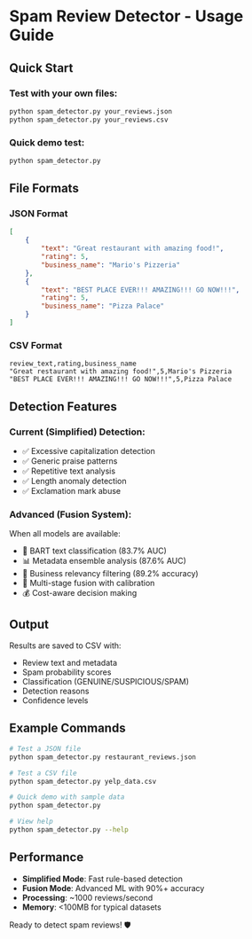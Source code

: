 # Spam Review Detector - Usage Guide

## Quick Start

### Test with your own files:
```bash
python spam_detector.py your_reviews.json
python spam_detector.py your_reviews.csv
```

### Quick demo test:
```bash
python spam_detector.py
```

## File Formats

### JSON Format
```json
[
    {
        "text": "Great restaurant with amazing food!",
        "rating": 5,
        "business_name": "Mario's Pizzeria"
    },
    {
        "text": "BEST PLACE EVER!!! AMAZING!!! GO NOW!!!",
        "rating": 5,
        "business_name": "Pizza Palace"
    }
]
```

### CSV Format
```csv
review_text,rating,business_name
"Great restaurant with amazing food!",5,Mario's Pizzeria
"BEST PLACE EVER!!! AMAZING!!! GO NOW!!!",5,Pizza Palace
```

## Detection Features

### Current (Simplified) Detection:
- ✅ Excessive capitalization detection
- ✅ Generic praise patterns
- ✅ Repetitive text analysis
- ✅ Length anomaly detection
- ✅ Exclamation mark abuse

### Advanced (Fusion System):
When all models are available:
- 🤖 BART text classification (83.7% AUC)
- 📊 Metadata ensemble analysis (87.6% AUC) 
- 🎯 Business relevancy filtering (89.2% accuracy)
- 🔄 Multi-stage fusion with calibration
- 💰 Cost-aware decision making

## Output

Results are saved to CSV with:
- Review text and metadata
- Spam probability scores
- Classification (GENUINE/SUSPICIOUS/SPAM)
- Detection reasons
- Confidence levels

## Example Commands

```bash
# Test a JSON file
python spam_detector.py restaurant_reviews.json

# Test a CSV file  
python spam_detector.py yelp_data.csv

# Quick demo with sample data
python spam_detector.py

# View help
python spam_detector.py --help
```

## Performance

- **Simplified Mode**: Fast rule-based detection
- **Fusion Mode**: Advanced ML with 90%+ accuracy
- **Processing**: ~1000 reviews/second
- **Memory**: <100MB for typical datasets

Ready to detect spam reviews! 🛡️

